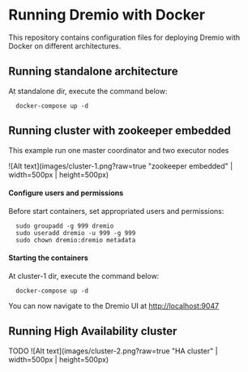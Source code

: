 # Running Dremio with Docker

This repository contains configuration files for deploying Dremio with Docker on different architectures.

## Running standalone architecture
At standalone dir, execute the command below:

```
  docker-compose up -d 
``` 
  

## Running cluster with zookeeper embedded
This example run one master coordinator and two executor nodes

![Alt text](images/cluster-1.png?raw=true "zookeeper embedded" | width=500px | height=500px)
#### Configure users and permissions
Before start containers, set appropriated users and permissions:
```
  sudo groupadd -g 999 dremio
  sudo useradd dremio -u 999 -g 999
  sudo chown dremio:dremio metadata
```
#### Starting the containers
At cluster-1 dir, execute the command below:
```
  docker-compose up -d 
``` 

You can now navigate to the Dremio UI at <a href="http://localhost:9047">http://localhost:9047</a>

## Running High Availability cluster
TODO
![Alt text](images/cluster-2.png?raw=true "HA cluster" | width=500px | height=500px)